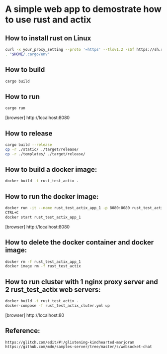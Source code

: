 # A simple web app to demostrate how to use rust and actix

## How to install rust on Linux
```bash
curl -x your_proxy_setting --proto '=https' --tlsv1.2 -sSf https://sh.rustup.rs | sh
. "$HOME/.cargo/env"
```

## How to build
```bash
cargo build
```

## How to run
```bash
cargo run
```

[browser]
http://localhost:8080

## How to release
```bash
cargo build --release
cp -r ./static/ ./target/release/
cp -r ./templates/ ./target/release/
```

## How to build a docker image:
```bash
docker build -t rust_test_actix .
```

## How to run the docker image:
```bash
docker run -it --name rust_test_actix_app_1 -p 8080:8080 rust_test_actix
CTRL+C
docker start rust_test_actix_app_1
```

[browser]
http://localhost:8080

## How to delete the docker container and docker image:
```bash
docker rm -f rust_test_actix_app_1
docker image rm -f rust_test_actix
```

## How to run cluster with 1 nginx proxy server and 2 rust_test_actix web servers:
```bash
docker build -t rust_test_actix .
docker-compose -f rust_test_actix_cluter.yml up
```

[browser]
http://localhost:80

## Reference:
    https://glitch.com/edit/#!/glistening-kindhearted-marjoram
    https://github.com/mdn/samples-server/tree/master/s/websocket-chat
